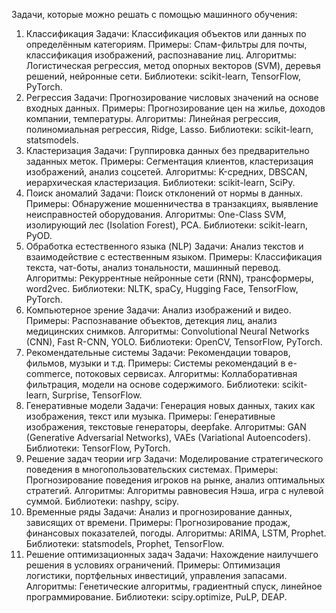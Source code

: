 Задачи, которые можно решать с помощью машинного обучения:

1. Классификация
Задачи: Классификация объектов или данных по определённым категориям.
Примеры: Спам-фильтры для почты, классификация изображений, распознавание лиц.
Алгоритмы: Логистическая регрессия, метод опорных векторов (SVM), деревья решений, нейронные сети.
Библиотеки: scikit-learn, TensorFlow, PyTorch.
2. Регрессия
Задачи: Прогнозирование числовых значений на основе входных данных.
Примеры: Прогнозирование цен на жилье, доходов компании, температуры.
Алгоритмы: Линейная регрессия, полиномиальная регрессия, Ridge, Lasso.
Библиотеки: scikit-learn, statsmodels.
3. Кластеризация
Задачи: Группировка данных без предварительно заданных меток.
Примеры: Сегментация клиентов, кластеризация изображений, анализ соцсетей.
Алгоритмы: K-средних, DBSCAN, иерархическая кластеризация.
Библиотеки: scikit-learn, SciPy.
4. Поиск аномалий
Задачи: Поиск отклонений от нормы в данных.
Примеры: Обнаружение мошенничества в транзакциях, выявление неисправностей оборудования.
Алгоритмы: One-Class SVM, изолирующий лес (Isolation Forest), PCA.
Библиотеки: scikit-learn, PyOD.
5. Обработка естественного языка (NLP)
Задачи: Анализ текстов и взаимодействие с естественным языком.
Примеры: Классификация текста, чат-боты, анализ тональности, машинный перевод.
Алгоритмы: Рекуррентные нейронные сети (RNN), трансформеры, word2vec.
Библиотеки: NLTK, spaCy, Hugging Face, TensorFlow, PyTorch.
6. Компьютерное зрение
Задачи: Анализ изображений и видео.
Примеры: Распознавание объектов, детекция лиц, анализ медицинских снимков.
Алгоритмы: Convolutional Neural Networks (CNN), Fast R-CNN, YOLO.
Библиотеки: OpenCV, TensorFlow, PyTorch.
7. Рекомендательные системы
Задачи: Рекомендации товаров, фильмов, музыки и т.д.
Примеры: Системы рекомендаций в e-commerce, потоковых сервисах.
Алгоритмы: Коллаборативная фильтрация, модели на основе содержимого.
Библиотеки: scikit-learn, Surprise, TensorFlow.
8. Генеративные модели
Задачи: Генерация новых данных, таких как изображения, текст или музыка.
Примеры: Генеративные изображения, текстовые генераторы, deepfake.
Алгоритмы: GAN (Generative Adversarial Networks), VAEs (Variational Autoencoders).
Библиотеки: TensorFlow, PyTorch.
9. Решение задач теории игр
Задачи: Моделирование стратегического поведения в многопользовательских системах.
Примеры: Прогнозирование поведения игроков на рынке, анализ оптимальных стратегий.
Алгоритмы: Алгоритмы равновесия Нэша, игра с нулевой суммой.
Библиотеки: nashpy, scipy.
10. Временные ряды
Задачи: Анализ и прогнозирование данных, зависящих от времени.
Примеры: Прогнозирование продаж, финансовых показателей, погоды.
Алгоритмы: ARIMA, LSTM, Prophet.
Библиотеки: statsmodels, Prophet, TensorFlow.
11. Решение оптимизационных задач
Задачи: Нахождение наилучшего решения в условиях ограничений.
Примеры: Оптимизация логистики, портфельных инвестиций, управления запасами.
Алгоритмы: Генетические алгоритмы, градиентный спуск, линейное программирование.
Библиотеки: scipy.optimize, PuLP, DEAP.
